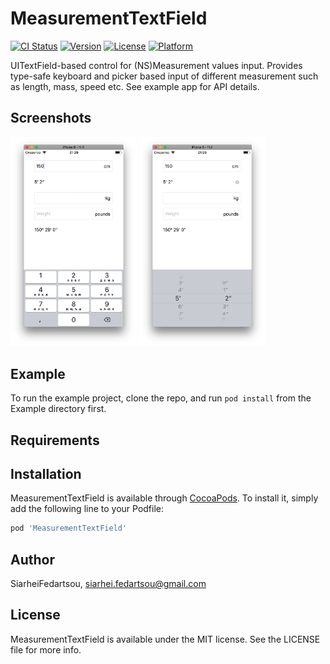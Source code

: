 # MeasurementTextField

[![CI Status](http://img.shields.io/travis/SiarheiFedartsou/MeasurementTextField.svg?style=flat)](https://travis-ci.org/SiarheiFedartsou/MeasurementTextField)
[![Version](https://img.shields.io/cocoapods/v/MeasurementTextField.svg?style=flat)](http://cocoapods.org/pods/MeasurementTextField)
[![License](https://img.shields.io/cocoapods/l/MeasurementTextField.svg?style=flat)](http://cocoapods.org/pods/MeasurementTextField)
[![Platform](https://img.shields.io/cocoapods/p/MeasurementTextField.svg?style=flat)](http://cocoapods.org/pods/MeasurementTextField)

UITextField-based control for (NS)Measurement values input. Provides type-safe keyboard and picker based input of different measurement such as length, mass, speed etc. See example app for API details.

## Screenshots

<img src="/images/screenshot1.png" alt="Screenshot 1" width="40%" />
<img src="/images/screenshot2.png" alt="Screenshot 2" width="40%" />


## Example

To run the example project, clone the repo, and run `pod install` from the Example directory first.


## Requirements

## Installation

MeasurementTextField is available through [CocoaPods](http://cocoapods.org). To install
it, simply add the following line to your Podfile:

```ruby
pod 'MeasurementTextField'
```

## Author

SiarheiFedartsou, siarhei.fedartsou@gmail.com

## License

MeasurementTextField is available under the MIT license. See the LICENSE file for more info.
